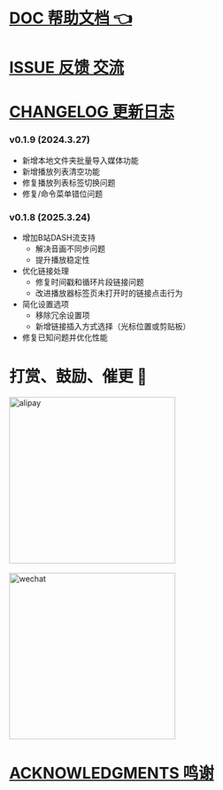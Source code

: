 # [DOC 帮助文档 👈](https://vcne5rvqxi9z.feishu.cn/wiki/KZSMwZk7JiyzFtkgmPUc8rHxnVh)

# [ISSUE 反馈 交流](https://vcne5rvqxi9z.feishu.cn/wiki/KZSMwZk7JiyzFtkgmPUc8rHxnVh#share-JcVadDDYzoViQNxltupcIrJxnSg)

# [CHANGELOG 更新日志](https://vcne5rvqxi9z.feishu.cn/wiki/KZSMwZk7JiyzFtkgmPUc8rHxnVh#share-QBqHdeY0VoHRKYxW42ec1M7Anyh)

### v0.1.9 (2024.3.27)
- 新增本地文件夹批量导入媒体功能
- 新增播放列表清空功能
- 修复播放列表标签切换问题
- 修复/命令菜单错位问题
### v0.1.8 (2025.3.24)
- 增加B站DASH流支持
  - 解决音画不同步问题
  - 提升播放稳定性
- 优化链接处理
  - 修复时间戳和循环片段链接问题
  - 改进播放器标签页未打开时的链接点击行为
- 简化设置选项
  - 移除冗余设置项
  - 新增链接插入方式选择（光标位置或剪贴板）
- 修复已知问题并优化性能

# 打赏、鼓励、催更 🎉

<div>
<img src="https://745201.xyz/e43d21e2c04f47ddcc294cd62a64e6f.jpg" alt="alipay" width="300" />
</div>
<br>
<div>
<img src="https://745201.xyz/c42d51ea098d3a8687eb50012d1689e.jpg" alt="wechat" width="300" />
</div>

# [ACKNOWLEDGMENTS 鸣谢](https://vcne5rvqxi9z.feishu.cn/wiki/KZSMwZk7JiyzFtkgmPUc8rHxnVh#share-PKecdG4eboPDjAxo4Apc0vuTnJb)
